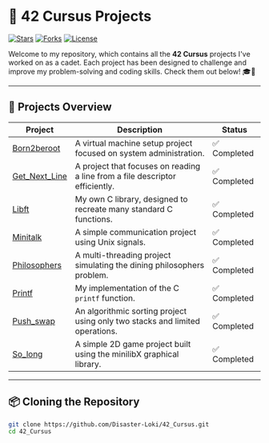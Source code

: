 # 🌟 42 Cursus Projects

[![Stars](https://img.shields.io/github/stars/Disaster-Loki/42_Cursus?color=yellow)](https://github.com/Disaster-Loki/42_Cursus/stargazers)
[![Forks](https://img.shields.io/github/forks/Disaster-Loki/42_Cursus?color=blue)](https://github.com/Disaster-Loki/42_Cursus/network/members)
[![License](https://img.shields.io/github/license/Disaster-Loki/42_Cursus)](https://github.com/Disaster-Loki/42_Cursus/blob/main/LICENSE)

Welcome to my repository, which contains all the **42 Cursus** projects I've worked on as a cadet. Each project has been designed to challenge and improve my problem-solving and coding skills. Check them out below! 🎓🚀

---

## 🚀 Projects Overview

| Project        | Description                                                                 | Status       | 
|----------------|-----------------------------------------------------------------------------|--------------|
| [Born2beroot](#https://github.com/Disaster-Loki/42_Cursus/tree/main/Born2beroot) | A virtual machine setup project focused on system administration.            | ✅ Completed |
| [Get_Next_Line](#-get_next_line) | A project that focuses on reading a line from a file descriptor efficiently. | ✅ Completed |
| [Libft](#-libft) | My own C library, designed to recreate many standard C functions.           | ✅ Completed |
| [Minitalk](#-minitalk) | A simple communication project using Unix signals.                     | ✅ Completed |
| [Philosophers](#-philosophers) | A multi-threading project simulating the dining philosophers problem.        | ✅ Completed |
| [Printf](#-ft_printf) | My implementation of the C `printf` function.                           | ✅ Completed |
| [Push_swap](#-push_swap) | An algorithmic sorting project using only two stacks and limited operations.     | ✅ Completed |
| [So_long](#-so_long) | A simple 2D game project built using the minilibX graphical library.         | ✅ Completed |

---

## 📦 Cloning the Repository

```bash
git clone https://github.com/Disaster-Loki/42_Cursus.git
cd 42_Cursus
